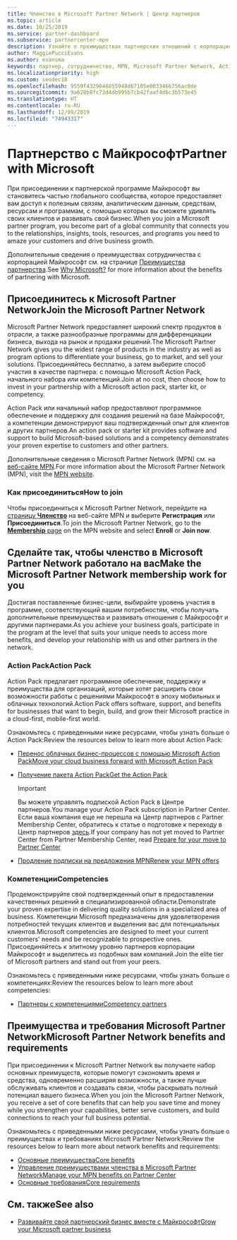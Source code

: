 ```yaml
---
title: Членство в Microsoft Partner Network | Центр партнеров
ms.topic: article
ms.date: 10/25/2019
ms.service: partner-dashboard
ms.subservice: partnercenter-mpn
description: Узнайте о преимуществах партнерских отношений с корпорацией Майкрософт, в том числе об Action Pack от Майкрософт, компетенциях и возможностях программы, которые помогут вам выделиться на фоне конкурентов, выйти на рынок со своими решениями и успешно их продавать.
author: MaggiePucciEvans
ms.author: evansma
keywords: партнер, сотрудничество, MPN, Microsoft Partner Network, Action Pack, MAPS, подписка Action Pack, преимущества, преимущества MPN, членство, Silver, Gold, компетенции
ms.localizationpriority: high
ms.custom: seodec18
ms.openlocfilehash: 9559f4329846855948d67105e0033466756ac0de
ms.sourcegitcommit: 9a628b8fc73d4db995b7cb42faaf4d6c3b573e45
ms.translationtype: HT
ms.contentlocale: ru-RU
ms.lasthandoff: 12/09/2019
ms.locfileid: "74943317"
---
```

# <a name="partner-with-microsoft"></a><span data-ttu-id="dd729-104">Партнерство с Майкрософт</span><span class="sxs-lookup"><span data-stu-id="dd729-104">Partner with Microsoft</span></span>

<span data-ttu-id="dd729-105">При присоединении к партнерской программе Майкрософт вы становитесь частью глобального сообщества, которое предоставляет вам доступ к полезным связям, аналитическим данным, средствам, ресурсам и программам, с помощью которых вы сможете удивлять своих клиентов и развивать свой бизнес.</span><span class="sxs-lookup"><span data-stu-id="dd729-105">When you join a Microsoft partner program, you become part of a global community that connects you to the relationships, insights, tools, resources, and programs you need to amaze your customers and drive business growth.</span></span>

<span data-ttu-id="dd729-106">Дополнительные сведения о преимуществах сотрудничества с корпорацией Майкрософт см. на странице [Преимущества партнерства](https://partner.microsoft.com/business-opportunities/why-microsoft).</span><span class="sxs-lookup"><span data-stu-id="dd729-106">See [Why Microsoft?](https://partner.microsoft.com/business-opportunities/why-microsoft) for more information about the benefits of partnering with Microsoft.</span></span> 

## <a name="join-the-microsoft-partner-network"></a><span data-ttu-id="dd729-107">Присоединитесь к Microsoft Partner Network</span><span class="sxs-lookup"><span data-stu-id="dd729-107">Join the Microsoft Partner Network</span></span>

<!-- 12/5/18 The content below was copied and pasted directly from the Membership page of the MPN site (https://partner.microsoft.com/membership)-->

<span data-ttu-id="dd729-108">Microsoft Partner Network предоставляет широкий спектр продуктов в отрасли, а также разнообразные программы для дифференциации бизнеса, выхода на рынок и продажи решений.</span><span class="sxs-lookup"><span data-stu-id="dd729-108">The Microsoft Partner Network gives you the widest range of products in the industry as well as program options to differentiate your business, go to market, and sell your solutions.</span></span> <span data-ttu-id="dd729-109">Присоединяйтесь бесплатно, а затем выберите способ участия в качестве партнера: с помощью Microsoft Action Pack, начального набора или компетенций.</span><span class="sxs-lookup"><span data-stu-id="dd729-109">Join at no cost, then choose how to invest in your partnership with a Microsoft action pack, starter kit, or competency.</span></span>

<span data-ttu-id="dd729-110">Action Pack или начальный набор предоставляют программное обеспечение и поддержку для создания решений на базе Майкрософт, а компетенции демонстрируют ваш подтвержденный опыт для клиентов и других партнеров.</span><span class="sxs-lookup"><span data-stu-id="dd729-110">An action pack or starter kit provides software and support to build Microsoft-based solutions and a competency demonstrates your proven expertise to customers and other partners.</span></span>

<span data-ttu-id="dd729-111">Дополнительные сведения о Microsoft Partner Network (MPN) см. на [веб-сайте MPN](https://partner.microsoft.com/commercial).</span><span class="sxs-lookup"><span data-stu-id="dd729-111">For more information about the Microsoft Partner Network (MPN), visit the [MPN website](https://partner.microsoft.com/commercial).</span></span>

### <a name="how-to-join"></a><span data-ttu-id="dd729-112">Как присоединиться</span><span class="sxs-lookup"><span data-stu-id="dd729-112">How to join</span></span>

<span data-ttu-id="dd729-113">Чтобы присоединиться к Microsoft Partner Network, перейдите на [страницу **Членство**](https://partner.microsoft.com/membership) на веб-сайте MPN и выберите **Регистрация** или **Присоединиться**.</span><span class="sxs-lookup"><span data-stu-id="dd729-113">To join the Microsoft Partner Network, go to the [**Membership** page](https://partner.microsoft.com/membership) on the MPN website and select **Enroll** or **Join now**.</span></span>

## <a name="make-the-microsoft-partner-network-membership-work-for-you"></a><span data-ttu-id="dd729-114">Сделайте так, чтобы членство в Microsoft Partner Network работало на вас</span><span class="sxs-lookup"><span data-stu-id="dd729-114">Make the Microsoft Partner Network membership work for you</span></span>

<!-- 10/25/2019 The content below content from the Membership pages of the MPN site (https://partner.microsoft.com/membership) and additional updated content.-->

<span data-ttu-id="dd729-115">Достигая поставленные бизнес-цели, выбирайте уровень участия в программе, соответствующий вашим потребностям, чтобы получать дополнительные преимущества и развивать отношения с Майкрософт и другими партнерами.</span><span class="sxs-lookup"><span data-stu-id="dd729-115">As you achieve your business goals, participate in the program at the level that suits your unique needs to access more benefits, and develop your relationship with us and other partners in the network.</span></span>

### <a name="action-pack"></a><span data-ttu-id="dd729-116">Action Pack</span><span class="sxs-lookup"><span data-stu-id="dd729-116">Action Pack</span></span>

<span data-ttu-id="dd729-117">Action Pack предлагает программное обеспечение, поддержку и преимущества для организаций, которые хотят расширить свои возможности работы с решениями Майкрософт в эпоху мобильных и облачных технологий.</span><span class="sxs-lookup"><span data-stu-id="dd729-117">Action Pack offers software, support, and benefits for businesses that want to begin, build, and grow their Microsoft practice in a cloud-first, mobile-first world.</span></span> 

<span data-ttu-id="dd729-118">Ознакомьтесь с приведенными ниже ресурсами, чтобы узнать больше о Action Pack:</span><span class="sxs-lookup"><span data-stu-id="dd729-118">Review the resources below to learn more about Action Pack:</span></span>

- [<span data-ttu-id="dd729-119">Перенос облачных бизнес-процессов с помощью Microsoft Action Pack</span><span class="sxs-lookup"><span data-stu-id="dd729-119">Move your cloud business forward with Microsoft Action Pack</span></span>](https://partner.microsoft.com/membership/action-pack)

- [<span data-ttu-id="dd729-120">Получение пакета Action Pack</span><span class="sxs-lookup"><span data-stu-id="dd729-120">Get the Action Pack</span></span>](mpn-get-action-pack.md)
  
    >[!IMPORTANT]
    ><span data-ttu-id="dd729-121">Вы можете управлять подпиской Action Pack в Центре партнеров.</span><span class="sxs-lookup"><span data-stu-id="dd729-121">You manage your Action Pack subscription in Partner Center.</span></span> <span data-ttu-id="dd729-122">Если ваша компания еще не перешла на Центр партнеров с Partner Membership Center, обратитесь к статье о подготовке к переходу в Центр партнеров [здесь](prepare-pmc-pc-migration.md).</span><span class="sxs-lookup"><span data-stu-id="dd729-122">If your company has not yet moved to Partner Center from Partner Membership Center, read [Prepare for your move to Partner Center](prepare-pmc-pc-migration.md)</span></span>  

- [<span data-ttu-id="dd729-123">Продление подписки на предложения MPN</span><span class="sxs-lookup"><span data-stu-id="dd729-123">Renew your MPN offers</span></span>](renew-mpn-offers.md)

### <a name="competencies"></a><span data-ttu-id="dd729-124">Компетенции</span><span class="sxs-lookup"><span data-stu-id="dd729-124">Competencies</span></span>

<span data-ttu-id="dd729-125">Продемонстрируйте свой подтвержденный опыт в предоставлении качественных решений в специализированной области.</span><span class="sxs-lookup"><span data-stu-id="dd729-125">Demonstrate your proven expertise in delivering quality solutions in a specialized area of business.</span></span> <span data-ttu-id="dd729-126">Компетенции Microsoft предназначены для удовлетворения потребностей текущих клиентов и выделения вас для потенциальных клиентов.</span><span class="sxs-lookup"><span data-stu-id="dd729-126">Microsoft competencies are designed to meet your current customers' needs and be recognizable to prospective ones.</span></span> <span data-ttu-id="dd729-127">Присоединяйтесь к элитному уровню партнеров корпорации Майкрософт и выделитесь из подобных вам компаний.</span><span class="sxs-lookup"><span data-stu-id="dd729-127">Join the elite tier of Microsoft partners and stand out from your peers.</span></span>

<span data-ttu-id="dd729-128">Ознакомьтесь с приведенными ниже ресурсами, чтобы узнать больше о компетенциях:</span><span class="sxs-lookup"><span data-stu-id="dd729-128">Review the resources below to learn more about competencies:</span></span>

- [<span data-ttu-id="dd729-129">Партнеры с компетенциями</span><span class="sxs-lookup"><span data-stu-id="dd729-129">Competency partners</span></span>](https://partner.microsoft.com/membership/competencies)

## <a name="microsoft-partner-network-benefits-and-requirements"></a><span data-ttu-id="dd729-130">Преимущества и требования Microsoft Partner Network</span><span class="sxs-lookup"><span data-stu-id="dd729-130">Microsoft Partner Network benefits and requirements</span></span>

<span data-ttu-id="dd729-131">При присоединении к Microsoft Partner Network вы получаете набор основных преимуществ, которые помогут сэкономить время и средства, одновременно расширяя возможности, а также лучше обслуживать клиентов и создавать связи, чтобы раскрывать полный потенциал вашего бизнеса.</span><span class="sxs-lookup"><span data-stu-id="dd729-131">When you join the Microsoft Partner Network, you receive a set of core benefits that can help you save time and money while you strengthen your capabilities, better serve customers, and build connections to reach your full business potential.</span></span>

<span data-ttu-id="dd729-132">Ознакомьтесь с приведенными ниже ресурсами, чтобы узнать больше о преимуществах и требованиях Microsoft Partner Network:</span><span class="sxs-lookup"><span data-stu-id="dd729-132">Review the resources below to learn more about network benefits and requirements:</span></span>

- [<span data-ttu-id="dd729-133">Основные преимущества</span><span class="sxs-lookup"><span data-stu-id="dd729-133">Core benefits</span></span>](https://partner.microsoft.com/membership/core-benefits#simple-tab-content-1)
- [<span data-ttu-id="dd729-134">Управление преимуществами членства в Microsoft Partner Network</span><span class="sxs-lookup"><span data-stu-id="dd729-134">Manage your MPN benefits on Partner Center</span></span>](manage-your-partner-network-benefits.md)
- [<span data-ttu-id="dd729-135">Основные требования</span><span class="sxs-lookup"><span data-stu-id="dd729-135">Core requirements</span></span>](https://partner.microsoft.com/membership/core-benefits#simple-tab-content-2)

## <a name="see-also"></a><span data-ttu-id="dd729-136">См. также</span><span class="sxs-lookup"><span data-stu-id="dd729-136">See also</span></span>
- [<span data-ttu-id="dd729-137">Развивайте свой партнерский бизнес вместе с Майкрософт</span><span class="sxs-lookup"><span data-stu-id="dd729-137">Grow your Microsoft partner business</span></span>](grow-your-business.md)
